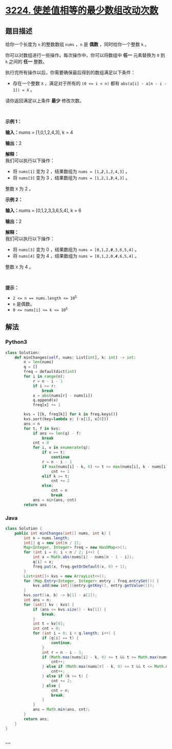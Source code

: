 # [3224. 使差值相等的最少数组改动次数](https://leetcode.cn/problems/minimum-array-changes-to-make-differences-equal)

## 题目描述

<!-- 这里写题目描述 -->

<p>给你一个长度为 <code>n</code>&nbsp;的整数数组&nbsp;<code>nums</code>&nbsp;，<code>n</code>&nbsp;是 <strong>偶数</strong>&nbsp;，同时给你一个整数&nbsp;<code>k</code>&nbsp;。</p>

<p>你可以对数组进行一些操作。每次操作中，你可以将数组中 <strong>任一</strong>&nbsp;元素替换为 <code>0</code>&nbsp;到 <code>k</code>&nbsp;之间的<strong>&nbsp;任一</strong>&nbsp;整数。</p>

<p>执行完所有操作以后，你需要确保最后得到的数组满足以下条件：</p>

<ul>
	<li>存在一个整数 <code>X</code>&nbsp;，满足对于所有的&nbsp;<code>(0 &lt;= i &lt; n)</code>&nbsp;都有&nbsp;<code>abs(a[i] - a[n - i - 1]) = X</code>&nbsp;。</li>
</ul>

<p>请你返回满足以上条件 <strong>最少</strong>&nbsp;修改次数。</p>

<p>&nbsp;</p>

<p><strong class="example">示例 1：</strong></p>

<div class="example-block">
<p><span class="example-io"><b>输入：</b>nums = [1,0,1,2,4,3], k = 4</span></p>

<p><span class="example-io"><b>输出：</b>2</span></p>

<p><strong>解释：</strong><br />
我们可以执行以下操作：</p>

<ul>
	<li>将&nbsp;<code>nums[1]</code>&nbsp;变为 2 ，结果数组为&nbsp;<code>nums = [1,<em><strong>2</strong></em>,1,2,4,3]</code>&nbsp;。</li>
	<li>将&nbsp;<code>nums[3]</code>&nbsp;变为 3 ，结果数组为&nbsp;<code>nums = [1,2,1,<em><strong>3</strong></em>,4,3]</code>&nbsp;。</li>
</ul>

<p>整数&nbsp;<code>X</code>&nbsp;为 2 。</p>
</div>

<p><strong class="example">示例 2：</strong></p>

<div class="example-block">
<p><span class="example-io"><b>输入：</b>nums = [0,1,2,3,3,6,5,4], k = 6</span></p>

<p><span class="example-io"><b>输出：</b>2</span></p>

<p><strong>解释：</strong><br />
我们可以执行以下操作：</p>

<ul>
	<li>将&nbsp;<code>nums[3]</code>&nbsp;变为 0 ，结果数组为&nbsp;<code>nums = [0,1,2,<em><strong>0</strong></em>,3,6,5,4]</code>&nbsp;。</li>
	<li>将&nbsp;<code>nums[4]</code>&nbsp;变为 4 ，结果数组为&nbsp;<code>nums = [0,1,2,0,<em><strong>4</strong></em>,6,5,4]</code>&nbsp;。</li>
</ul>

<p>整数 <code>X</code>&nbsp;为 4 。</p>
</div>

<p>&nbsp;</p>

<p><strong>提示：</strong></p>

<ul>
	<li><code>2 &lt;= n == nums.length &lt;= 10<sup>5</sup></code></li>
	<li><code>n</code>&nbsp;是偶数。</li>
	<li><code>0 &lt;= nums[i] &lt;= k &lt;= 10<sup>5</sup></code></li>
</ul>


## 解法

<!-- 这里可写通用的实现逻辑 -->

<!-- tabs:start -->

### **Python3**

<!-- 这里可写当前语言的特殊实现逻辑 -->

```python
class Solution:
    def minChanges(self, nums: List[int], k: int) -> int:
        n = len(nums)
        q = []
        freq = defaultdict(int)
        for i in range(n):
            r = n - i - 1
            if i >= r:
                break
            x = abs(nums[r] - nums[i])
            q.append(x)
            freq[x] += 1

        kvs = [[k, freq[k]] for k in freq.keys()]
        kvs.sort(key=lambda x: (-x[1], x[0]))
        ans = n
        for t, f in kvs:
            if ans <= len(q) - f:
                break
            cnt = 0
            for i, v in enumerate(q):
                if v == t:
                    continue
                r = n - i - 1
                if max(nums[i] - k, 0) <= t <= max(nums[i], k - nums[i]) or max(nums[r] - k, 0) <= t <= max(nums[r], k - nums[r]):
                    cnt += 1
                elif k >= t:
                    cnt += 2
                else:
                    cnt = n
                    break
            ans = min(ans, cnt)
        return ans
```

### **Java**

<!-- 这里可写当前语言的特殊实现逻辑 -->

```java
class Solution {
    public int minChanges(int[] nums, int k) {
        int n = nums.length;
        int[] q = new int[n / 2];
        Map<Integer, Integer> freq = new HashMap<>();
        for (int i = 0; i < n / 2; i++) {
            int x = Math.abs(nums[i] - nums[n - 1 - i]);
            q[i] = x;
            freq.put(x, freq.getOrDefault(x, 0) + 1);
        }
        List<int[]> kvs = new ArrayList<>();
        for (Map.Entry<Integer, Integer> entry : freq.entrySet()) {
            kvs.add(new int[]{entry.getKey(), entry.getValue()});
        }
        kvs.sort((a, b) -> b[1] - a[1]);
        int ans = n;
        for (int[] kv : kvs) {
            if (ans <= kvs.size() - kv[1]) {
                break;
            }
            int t = kv[0];
            int cnt = 0;
            for (int i = 0; i < q.length; i++) {
                if (q[i] == t) {
                    continue;
                }
                int r = n - i - 1;
                if (Math.max(nums[i] - k, 0) <= t && t <= Math.max(nums[i], k - nums[i])) {
                    cnt++;
                } else if (Math.max(nums[r] - k, 0) <= t && t <= Math.max(nums[r], k - nums[r])) {
                    cnt++;
                } else if (k >= t) {
                    cnt += 2;
                } else {
                    cnt = n;
                    break;
                }
            }
            ans = Math.min(ans, cnt);
        }
        return ans;
    }
}
```

### **...**

```

```

<!-- tabs:end -->
